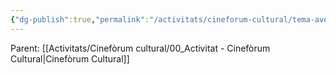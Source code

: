 ```yaml
---
{"dg-publish":true,"permalink":"/activitats/cineforum-cultural/tema-aventura/"}
---
```


Parent: [[Activitats/Cinefòrum cultural/00_Activitat - Cinefòrum Cultural\|Cinefòrum Cultural]]